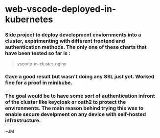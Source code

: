 # web-vscode-deployed-in-kubernetes

### Side project to deploy development enviornments into a cluster, expirimenting with different frontend and authentication methods. The only one of these charts that have been tested so far is :
> vscode-in-cluster-nginx
### Gave a good result but wasn't doing any SSL just yet. Worked fine for a proof in minikube.

### The goal would be to have some sort of authentication infront of the cluster like keycloak or oath2 to protect the environments. The main reason behind trying this was to enable secure develpment on any device with self-hosted infrastructure.

~JM